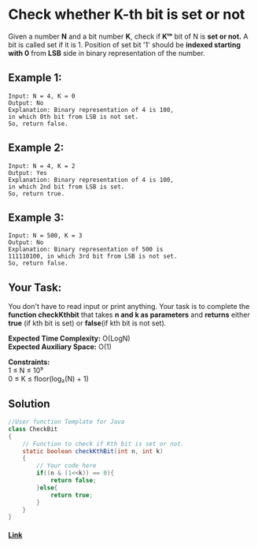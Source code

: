 
# Check whether K-th bit is set or not 

Given a number **N** and a bit number **K**, check if **Kᵗʰ** bit of N is **set or not.** A bit is called set if it is 1. Position of set bit '1' should be **indexed starting with 0** from **LSB** side in binary representation of the number.

## Example 1:

```
Input: N = 4, K = 0
Output: No
Explanation: Binary representation of 4 is 100, 
in which 0th bit from LSB is not set. 
So, return false.
```

## Example 2:

```
Input: N = 4, K = 2
Output: Yes
Explanation: Binary representation of 4 is 100, 
in which 2nd bit from LSB is set. 
So, return true.
```

## Example 3:
```
Input: N = 500, K = 3
Output: No
Explanation: Binary representation of 500 is 
111110100, in which 3rd bit from LSB is not set. 
So, return false.
```

## Your Task:
You don't have to read input or print anything. Your task is to complete the **function checkKthbit** that takes **n and k as parameters** and **returns** either **true** (if kth bit is set) or **false**(if kth bit is not set).

**Expected Time Complexity:** O(LogN)  
**Expected Auxiliary Space:** O(1)

**Constraints:**  
1 ≤ N ≤ 10⁹  
0 ≤ K ≤ floor(log₂(N) + 1)

## Solution
```java
//User function Template for Java
class CheckBit
{
    // Function to check if Kth bit is set or not.
    static boolean checkKthBit(int n, int k)
    {
        // Your code here
        if((n & (1<<k)) == 0){
            return false;
        }else{
            return true;
        }
    }   
}
```

#### [Link](https://practice.geeksforgeeks.org/problems/check-whether-k-th-bit-is-set-or-not-1587115620/1/?track=DSASP-BitMagic&batchId=154)